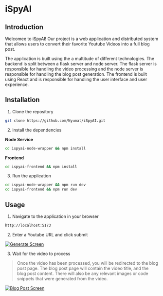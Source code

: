 # iSpyAI

## Introduction

Welcomee to iSpyAI! Our project is a web application and distributed system that allows users to convert their favorite Youtube Videos into a full blog post.

The application is built using the a multitude of different technologies. The backend is split between a flask server and node server. The flask server is responsible for handling the video processing and the node server is responsible for handling the blog post generation. The frontend is built using React and is responsible for handling the user interface and user experience.

## Installation

1. Clone the repository
```bash
git clone https://github.com/Nyumat/iSpyAI.git
```

2. Install the dependencies

**Node Service**
```bash
cd ispyai-node-wrapper && npm install
```

**Frontend**
```bash
cd ispyai-frontend && npm install
```

3. Run the application
```bash
cd ispyai-node-wrapper && npm run dev
cd ispyai-frontend && npm run dev
```

## Usage

1. Navigate to the application in your browser
```bash
http://localhost:5173
```

2. Enter a Youtube URL and click submit

[![Generate Screen](../iSpyAI/assets/generate.png)](../iSpyAI/assets/generate.png)


3. Wait for the video to process

> Once the video has been processed, you will be redirected to the blog post page. The blog post page will contain the video title, and the blog post content. There will also be any relevant images or code snippets that were generated from the video.

[![Blog Post Screen](../iSpyAI/assets/blogpost.png)](../iSpyAI/assets/blogpost.png)